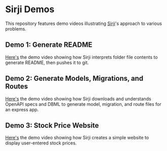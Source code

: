 # Sirji Demos

This repository features demo videos illustrating [Sirji](https://github.com/sirji-ai/sirji)'s approach to various problems.

## Demo 1: Generate README
[Here's](./1-generate-readme) the demo video showing how Sirji interprets folder file contents to generate README, then pushes it to git.

## Demo 2: Generate Models, Migrations, and Routes
[Here's](./2-routes-and-models-from-specs) the demo video showing how Sirji downloads and understands OpenAPI specs and DBML to generate model, migration, and route files for an express app.

## Demo 3: Stock Price Website
[Here's](./3-stock-price-website) the demo video showing how Sirji creates a simple website to display user-entered stock prices.
